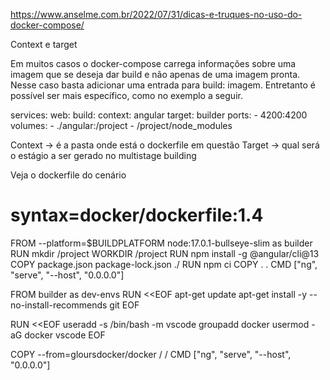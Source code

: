 https://www.anselme.com.br/2022/07/31/dicas-e-truques-no-uso-do-docker-compose/

Context e target

Em muitos casos o docker-compose carrega informações sobre uma imagem que se deseja dar build e não apenas de uma imagem pronta. Nesse caso basta adicionar uma entrada para build: imagem. Entretanto é possível ser mais específico, como no exemplo a seguir.

services:
  web:
    build:
      context: angular
      target: builder
    ports:
      - 4200:4200
    volumes:
      - ./angular:/project
      - /project/node_modules

Context -> é a pasta onde está o dockerfile em questão
Target -> qual será o estágio a ser gerado no multistage building

Veja o dockerfile do cenário

# syntax=docker/dockerfile:1.4
FROM --platform=$BUILDPLATFORM node:17.0.1-bullseye-slim as builder
RUN mkdir /project
WORKDIR /project
RUN npm install -g @angular/cli@13
COPY package.json package-lock.json ./
RUN npm ci
COPY . .
CMD ["ng", "serve", "--host", "0.0.0.0"]

FROM builder as dev-envs
RUN <<EOF
apt-get update
apt-get install -y --no-install-recommends git
EOF

RUN <<EOF
useradd -s /bin/bash -m vscode
groupadd docker
usermod -aG docker vscode
EOF

COPY --from=gloursdocker/docker / /
CMD ["ng", "serve", "--host", "0.0.0.0"]
